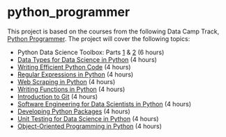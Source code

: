 # python_programmer

This project is based on the courses from the following Data Camp Track, [Python Programmer](https://app.datacamp.com/learn/career-tracks/python-programmer). The project will cover the following topics:

- Python Data Science Toolbox: Parts [1](https://app.datacamp.com/learn/courses/python-data-science-toolbox-part-1) & [2](https://app.datacamp.com/learn/courses/python-data-science-toolbox-part-2) (6 hours)
- [Data Types for Data Science in Python](https://app.datacamp.com/learn/courses/data-types-for-data-science-in-python) (4 hours)
- [Writing Efficient Python Code](https://app.datacamp.com/learn/courses/writing-efficient-python-code) (4 hours)
- [Regular Expressions in Python](https://app.datacamp.com/learn/courses/regular-expressions-in-python) (4 hours)
- [Web Scraping in Python](https://app.datacamp.com/learn/courses/web-scraping-with-python) (4 hours)
- [Writing Functions in Python](https://app.datacamp.com/learn/courses/writing-functions-in-python) (4 hours)
- [Introduction to Git](https://app.datacamp.com/learn/courses/introduction-to-git) (4 hours)
- [Software Engineering for Data Scientists in Python](https://app.datacamp.com/learn/courses/software-engineering-for-data-scientists-in-python) (4 hours)
- [Developing Python Packages](https://app.datacamp.com/learn/courses/developing-python-packages) (4 hours)
- [Unit Testing for Data Science in Python](https://app.datacamp.com/learn/courses/unit-testing-for-data-science-in-python) (4 hours)
- [Object-Oriented Programming in Python](https://app.datacamp.com/learn/courses/object-oriented-programming-in-python) (4 hours)
